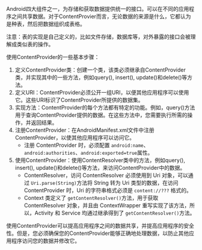 Android四大组件之一，为存储和获取数据提供统一的接口。可以在不同的应用程序之间共享数据。对于ContentProvier而言，无论数据的来源是什么，它都认为是种表，然后把数据组织成表格。

注意：表的实现是自己定义的，比如文件存储，数据库等，对外暴露的接口会被理解成类似表的操作。



使用ContentProvider的一些基本步骤：

1. 定义ContentProvider类：创建一个类，该类必须继承自ContentProvider类，并实现其中的一些方法，例如query(), insert(), update()和delete()等方法。
2. 定义URI：ContentProvider必须公开一组URI，以便其他应用程序可以使用它。这些URI标识了ContentProvider所提供的数据集。
3. 实现方法：ContentProvider的每个方法都有特定的功能。例如，query()方法用于查询ContentProvider提供的数据。在这些方法中，您需要执行所需的操作，并返回结果。
4. 注册ContentProvider：在AndroidManifest.xml文件中注册ContentProvider，以使其他应用程序可以访问它。
   - 注册 ContentProvider 时，必须配置 `android:name`、`android:authorities`、`android:exported=true`属性。
5. 使用ContentProvider：使用ContentResolver类中的方法，例如query(), insert(), update()和delete()等方法，来访问ContentProvider中的数据。
   - ContentResolver，访问 ContentResolver 必须使用到 Uri 对象，可以通过 `Uri.parse(String)`方法将 String 转为 Uri 类型的数据，在访问 ContentProvider 时，Uri 的字符串格式必须是 `content://???` 格式的。
   - Context 类定义了 `getContentResolver()`方法，用于获取 ContentResolver 对象，并且由 ContextWrapper 重写实现了该方法，所以，Activity 和 Service 均通过继承得到了 `getContentResolver()`方法。

使用ContentProvider可以提高应用程序之间的数据共享，并提高应用程序的安全性。但是，您必须确保您的ContentProvider能够正确地处理数据，以防止其他应用程序访问您的数据并修改它。
